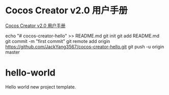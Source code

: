 
# Cocos Creator v2.0 用户手册
[Cocos Creator v2.0 用户手册](https://docs.cocos.com/creator/manual/zh/)

echo "# cocos-creator-hello" >> README.md
git init
git add README.md
git commit -m "first commit"
git remote add origin https://github.com/JackYang3567/cocos-creator-hello.git
git push -u origin master

# hello-world
Hello world new project template.

